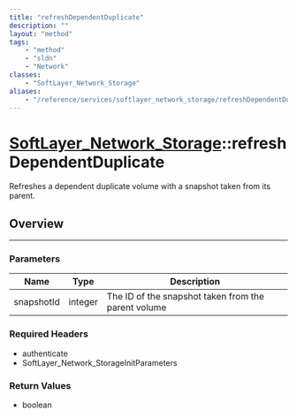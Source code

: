 ```yaml
---
title: "refreshDependentDuplicate"
description: ""
layout: "method"
tags:
    - "method"
    - "sldn"
    - "Network"
classes:
    - "SoftLayer_Network_Storage"
aliases:
    - "/reference/services/softlayer_network_storage/refreshDependentDuplicate"
---
```

# [SoftLayer_Network_Storage](/reference/services/SoftLayer_Network_Storage)::refreshDependentDuplicate

Refreshes a dependent duplicate volume with a snapshot taken from its parent.


## Overview 


-----

### Parameters 
|Name | Type | Description |
| --- | --- | --- |
|snapshotId| integer| The ID of the snapshot taken from the parent volume|


### Required Headers
* authenticate
* SoftLayer_Network_StorageInitParameters


### Return Values
* boolean




